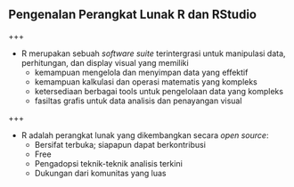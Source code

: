 ## Pengenalan Perangkat Lunak R dan RStudio

+++

- R merupakan sebuah _software suite_ terintergrasi untuk manipulasi data, perhitungan, dan display visual yang memiliki
    - kemampuan mengelola dan menyimpan data yang effektif
    - kemampuan kalkulasi dan operasi matematis yang kompleks
    - ketersediaan berbagai tools untuk pengelolaan data yang kompleks
    - fasiltas grafis untuk data analisis dan penayangan visual

 +++
 
 - R adalah perangkat lunak yang dikembangkan secara _open source_:
    - Bersifat terbuka; siapapun dapat berkontribusi
    - Free
    - Pengadopsi teknik-teknik analisis terkini
    - Dukungan dari komunitas yang luas
